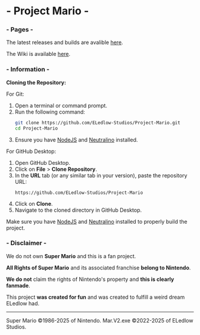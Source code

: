 # - Project Mario -

### - Pages -

The latest releases and builds are avalible [here](https://github.com/ELedlow-Studios/Project-Mario/releases/).

The Wiki is available [here](https://github.com/ELedlow-Studios/Project-Mario/wiki).

### - Information -

**Cloning the Repository:**

For Git:
1. Open a terminal or command prompt.
2. Run the following command:
   ```bash
   git clone https://github.com/ELedlow-Studios/Project-Mario.git
   cd Project-Mario
   ```
3. Ensure you have [NodeJS](https://nodejs.org/) and [Neutralino](https://neutralino.js.org/) installed.

For GitHub Desktop:
1. Open GitHub Desktop.
2. Click on **File** > **Clone Repository**.
3. In the **URL** tab (or any similar tab in your version), paste the repository URL:
   ```
   https://github.com/ELedlow-Studios/Project-Mario
   ```
4. Click on **Clone**.
5. Navigate to the cloned directory in GitHub Desktop.

Make sure you have [NodeJS](https://nodejs.org/) and [Neutralino](https://neutralino.js.org/) installed to properly build the project.

### - Disclaimer -
We do not own **Super Mario** and this is a fan project.

**All Rights of Super Mario** and its associated franchise **belong to Nintendo**.

**We do not** claim the rights of Nintendo's property and **this is clearly fanmade**.

This project **was created for fun** and was created to fulfill a weird dream ELedlow had.

---

Super Mario ©1986-2025 of Nintendo.
Mar.V2.exe ©2022-2025 of ELedlow Studios.
